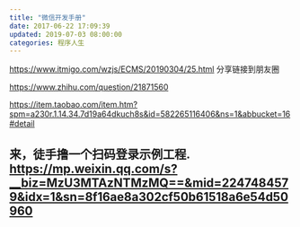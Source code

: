 ```yaml
---
title: "微信开发手册"
date: 2017-06-22 17:09:39
updated: 2019-07-03 08:00:00
categories: 程序人生
---
```


https://www.itmigo.com/wzjs/ECMS/20190304/25.html  分享链接到朋友圈

https://www.zhihu.com/question/21871560

https://item.taobao.com/item.htm?spm=a230r.1.14.34.7d19a64dkuch8s&id=582265116406&ns=1&abbucket=16#detail





## 来，徒手撸一个扫码登录示例工程. https://mp.weixin.qq.com/s?__biz=MzU3MTAzNTMzMQ==&mid=2247484579&idx=1&sn=8f16ae8a302cf50b61518a6e54d50960